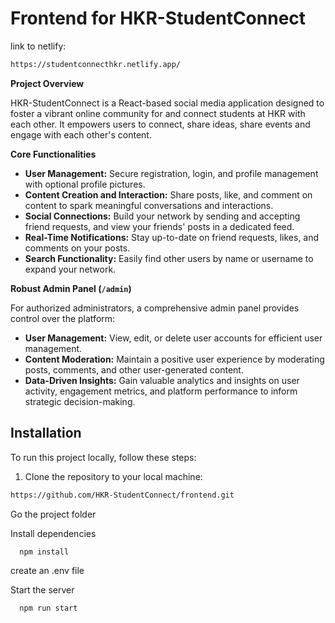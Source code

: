 # Frontend for HKR-StudentConnect


link to netlify: 
``` bash
https://studentconnecthkr.netlify.app/

```

**Project Overview**

HKR-StudentConnect is a React-based social media application designed to foster a vibrant online community for and connect students at HKR with each other. It empowers users to connect, share ideas, share events and engage with each other's content.

**Core Functionalities**

- **User Management:** Secure registration, login, and profile management with optional profile pictures.
- **Content Creation and Interaction:** Share posts, like, and comment on content to spark meaningful conversations and interactions.
- **Social Connections:** Build your network by sending and accepting friend requests, and view your friends' posts in a dedicated feed.
- **Real-Time Notifications:** Stay up-to-date on friend requests, likes, and comments on your posts.
- **Search Functionality:** Easily find other users by name or username to expand your network.

**Robust Admin Panel (`/admin`)**

For authorized administrators, a comprehensive admin panel provides control over the platform:

- **User Management:** View, edit, or delete user accounts for efficient user management.
- **Content Moderation:** Maintain a positive user experience by moderating posts, comments, and other user-generated content.
- **Data-Driven Insights:** Gain valuable analytics and insights on user activity, engagement metrics, and platform performance to inform strategic decision-making.

## Installation

To run this project locally, follow these steps:

1. Clone the repository to your local machine:

```bash
https://github.com/HKR-StudentConnect/frontend.git
 ```

Go the project folder

Install dependencies

```bash
  npm install
```

create an .env file 

Start the server

```bash
  npm run start
```
